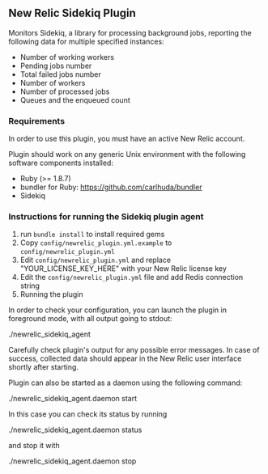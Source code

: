 ## New Relic Sidekiq Plugin

Monitors Sidekiq, a library for processing background jobs, reporting the following data for multiple specified instances:

  - Number of working workers
  - Pending jobs number
  - Total failed jobs number
  - Number of workers
  - Number of processed jobs
  - Queues and the enqueued count

### Requirements

In order to use this plugin, you must have an active New Relic account.

Plugin should work on any generic Unix environment with the following
software components installed:

  - Ruby (>= 1.8.7)
  - bundler for Ruby: https://github.com/carlhuda/bundler
  - Sidekiq


### Instructions for running the Sidekiq plugin agent

1. run `bundle install` to install required gems
2. Copy `config/newrelic_plugin.yml.example` to `config/newrelic_plugin.yml`
3. Edit `config/newrelic_plugin.yml` and replace "YOUR_LICENSE_KEY_HERE" with your New Relic license key
4. Edit the `config/newrelic_plugin.yml` file and add Redis connection string
5. Running the plugin

In order to check your configuration, you can launch the plugin
in foreground mode, with all output going to stdout:

  ./newrelic_sidekiq_agent

Carefully check plugin's output for any possible error messages.
In case of success, collected data should appear in the New Relic
user interface shortly after starting.

Plugin can also be started as a daemon using the following command:

  ./newrelic_sidekiq_agent.daemon start

In this case you can check its status by running

  ./newrelic_sidekiq_agent.daemon status

and stop it with

  ./newrelic_sidekiq_agent.daemon stop

